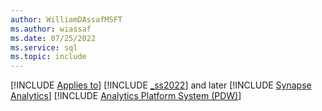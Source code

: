 ```yaml
---
author: WilliamDAssafMSFT
ms.author: wiassaf
ms.date: 07/25/2022
ms.service: sql
ms.topic: include
---
```


[!INCLUDE [Applies to](../../includes/applies-md.md)] [!INCLUDE [_ss2022](_ss2022.md)] and later [!INCLUDE [Synapse Analytics](_asa.md)] [!INCLUDE [Analytics Platform System (PDW)](../../includes/applies-to-version/_pdw.md)]
